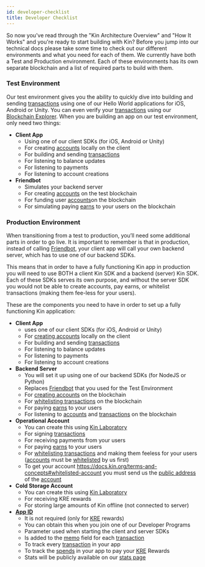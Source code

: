 ```yaml
---
id: developer-checklist
title: Developer Checklist
---
```


So now you've read through the "Kin Architecture Overview" and "How It Works" and you're ready to start building with Kin? Before you jump into our technical docs please take some time to check out our different environments and what you need for each of them.  We currently have both a Test and Production environment.  Each of these environments has its own separate blockchain and a list of required parts to build with them.

### Test Environment

Our test environment gives you the ability to quickly dive into building and sending [transactions](https://docs.kin.org/terms-and-concepts#transaction) using one of our Hello World applications for iOS, Android or Unity.  You can even verify your [transactions](https://docs.kin.org/terms-and-concepts#transaction) using our [Blockchain Explorer](https://www.kin.org/blockchainExplorer).  When you are building an app on our test environment, only need two things:

* __Client App__
  * Using one of our client SDKs (for iOS, Android or Unity)
  * For creating [accounts](https://docs.kin.org/terms-and-concepts#account) locally on the client
  * For building and sending [transactions](https://docs.kin.org/terms-and-concepts#transaction)
  * For listening to balance updates
  * For listening to payments
  * For listening to account creations
* __Friendbot__
  * Simulates your backend server
  * For creating [accounts](https://docs.kin.org/terms-and-concepts#account) on the test blockchain
  * For funding user [accounts](https://docs.kin.org/terms-and-concepts#account)on the blockchain
  * For simulating paying [earns](https://docs.kin.org/terms-and-concepts#earn) to your users on the blockchain

### Production Environment

When transitioning from a test to production, you’ll need some additional parts in order to go live. It is important to remember is that in production, instead of calling [Friendbot](https://docs.kin.org/terms-and-concepts#friendbot), your client app will call your own backend server, which has to use one of our backend SDKs.

This means that in order to have a fully functioning Kin app in production you will need to use BOTH a client Kin SDK and a backend (server) Kin SDK.  Each of these SDKs serves its own purpose, and without the server SDK you would not be able to create accounts, pay earns,  or whitelist transactions (making them fee-less for your users).

These are the components you need to have in order to set up a fully functioning Kin application:

* __Client App__
  * uses one of our client SDKs (for iOS, Android or Unity)
  * For [creating accounts](https://docs.kin.org/terms-and-concepts#creating-an-account) locally on the client
  * For building and sending [transactions](https://docs.kin.org/terms-and-concepts#transaction)
  * For listening to balance updates
  * For listening to payments
  * For listening to account creations
* __Backend Server__
  * You will set it up using one of our backend SDKs (for NodeJS or Python)
  * Replaces [Friendbot](https://docs.kin.org/terms-and-concepts#friendbot) that you used for the Test Environment
  * For [creating accounts](https://docs.kin.org/terms-and-concepts#creating-an-account) on the blockchain
  * For [whitelisting transactions](https://docs.kin.org/terms-and-concepts#whitelisting-a-transaction) on the blockchain
  * For paying [earns](https://docs.kin.org/terms-and-concepts#earn) to your users
  * For listening to [accounts](https://docs.kin.org/terms-and-concepts#account) and [transactions](https://docs.kin.org/terms-and-concepts#transaction) on the blockchain
* __Operational Account__
  * You can create this using [Kin Laboratory](https://laboratory.kin.org/)
  * For signing [transactions](https://docs.kin.org/terms-and-concepts#transaction)
  * For receiving payments from your users
  * For paying [earns](https://docs.kin.org/terms-and-concepts#earn) to your users
  * For [whitelisting transactions](https://docs.kin.org/terms-and-concepts#whitelisting-a-transaction) and making them feeless for your users ([accounts](https://docs.kin.org/terms-and-concepts#account) must be [whitelisted](https://docs.kin.org/terms-and-concepts#whitelisted-account) by us first)
  * To get your account https://docs.kin.org/terms-and-concepts#whitelisted-account you must send us the [public address](https://docs.kin.org/terms-and-concepts#private-key-private-seed) of the [account](https://docs.kin.org/terms-and-concepts#account)
* __Cold Storage Account__
  * You can create this using [Kin Laboratory](https://laboratory.kin.org/)
  * For receiving KRE rewards
  * For storing large amounts of Kin offline (not connected to server)
* [__App ID__](https://docs.kin.org/terms-and-concepts#appid)
  * It is not required (only for [KRE](https://docs.kin.org/terms-and-concepts#kin-rewards-engine-kre) rewards)
  * You can obtain this when you join one of our Developer Programs
  * Parameter used when starting the client and server SDKs
  * Is added to the [memo](https://docs.kin.org/terms-and-concepts#memo) field for each [transaction](https://docs.kin.org/terms-and-concepts#transaction)
  * To track every [transaction](https://docs.kin.org/terms-and-concepts#transaction) in your app
  * To track the [spends](https://docs.kin.org/terms-and-concepts#spend) in your app to pay your [KRE](https://docs.kin.org/terms-and-concepts#kin-rewards-engine-kre) Rewards
  * Stats will be publicly available on our [stats page](https://www.kin.org/stats)

  


